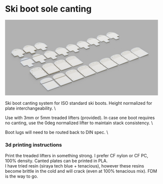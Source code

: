 # Ski boot sole canting 

![Screenshot](plates.png)

Ski boot canting system for ISO standard ski boots. Height normalized for plate interchangeability. \

Use with 3mm or 5mm treaded lifters (provided). In case one boot requires no canting, use the 0deg normalized lifter to maintain stack consistency. \

Boot lugs will need to be routed back to DIN spec. \

### 3d printing instructions
Print the treaded lifters in something strong. I prefer CF nylon or CF PC, 100% density. Canted plates can be printed in PLA. \
I have tried resin (siraya tech blue + tenacious), however these resins become brittle in the cold and will crack (even at 100% tenacious mix). FDM is the way to go. 
